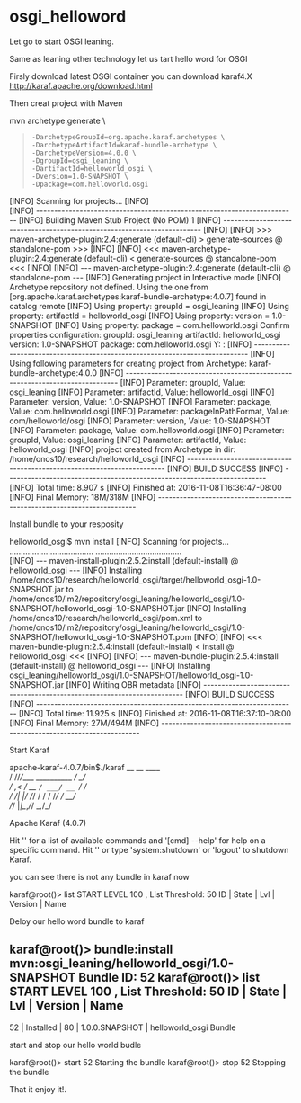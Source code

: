 # osgi_helloword

Let go to start OSGI leaning.

Same as leaning other technology let us tart hello word for OSGI

Firsly download latest OSGI container you can download karaf4.X
http://karaf.apache.org/download.html

Then creat project with Maven 

mvn archetype:generate \
>     -DarchetypeGroupId=org.apache.karaf.archetypes \
>     -DarchetypeArtifactId=karaf-bundle-archetype \
>     -DarchetypeVersion=4.0.0 \
>     -DgroupId=osgi_leaning \
>     -DartifactId=helloworld_osgi \
>     -Dversion=1.0-SNAPSHOT \
>     -Dpackage=com.helloworld.osgi
[INFO] Scanning for projects...
[INFO]                                                                         
[INFO] ------------------------------------------------------------------------
[INFO] Building Maven Stub Project (No POM) 1
[INFO] ------------------------------------------------------------------------
[INFO] 
[INFO] >>> maven-archetype-plugin:2.4:generate (default-cli) > generate-sources @ standalone-pom >>>
[INFO] 
[INFO] <<< maven-archetype-plugin:2.4:generate (default-cli) < generate-sources @ standalone-pom <<<
[INFO] 
[INFO] --- maven-archetype-plugin:2.4:generate (default-cli) @ standalone-pom ---
[INFO] Generating project in Interactive mode
[INFO] Archetype repository not defined. Using the one from [org.apache.karaf.archetypes:karaf-bundle-archetype:4.0.7] found in catalog remote
[INFO] Using property: groupId = osgi_leaning
[INFO] Using property: artifactId = helloworld_osgi
[INFO] Using property: version = 1.0-SNAPSHOT
[INFO] Using property: package = com.helloworld.osgi
Confirm properties configuration:
groupId: osgi_leaning
artifactId: helloworld_osgi
version: 1.0-SNAPSHOT
package: com.helloworld.osgi
 Y: : 
[INFO] ----------------------------------------------------------------------------
[INFO] Using following parameters for creating project from Archetype: karaf-bundle-archetype:4.0.0
[INFO] ----------------------------------------------------------------------------
[INFO] Parameter: groupId, Value: osgi_leaning
[INFO] Parameter: artifactId, Value: helloworld_osgi
[INFO] Parameter: version, Value: 1.0-SNAPSHOT
[INFO] Parameter: package, Value: com.helloworld.osgi
[INFO] Parameter: packageInPathFormat, Value: com/helloworld/osgi
[INFO] Parameter: version, Value: 1.0-SNAPSHOT
[INFO] Parameter: package, Value: com.helloworld.osgi
[INFO] Parameter: groupId, Value: osgi_leaning
[INFO] Parameter: artifactId, Value: helloworld_osgi
[INFO] project created from Archetype in dir: /home/onos10/research/helloworld_osgi
[INFO] ------------------------------------------------------------------------
[INFO] BUILD SUCCESS
[INFO] ------------------------------------------------------------------------
[INFO] Total time: 8.907 s
[INFO] Finished at: 2016-11-08T16:36:47-08:00
[INFO] Final Memory: 18M/318M
[INFO] ------------------------------------------------------------------------

Install bundle to your resposity

helloworld_osgi$ mvn install
[INFO] Scanning for projects...
 .....................................
 ...................................... 	
[INFO] --- maven-install-plugin:2.5.2:install (default-install) @ helloworld_osgi ---
[INFO] Installing /home/onos10/research/helloworld_osgi/target/helloworld_osgi-1.0-SNAPSHOT.jar to /home/onos10/.m2/repository/osgi_leaning/helloworld_osgi/1.0-SNAPSHOT/helloworld_osgi-1.0-SNAPSHOT.jar
[INFO] Installing /home/onos10/research/helloworld_osgi/pom.xml to /home/onos10/.m2/repository/osgi_leaning/helloworld_osgi/1.0-SNAPSHOT/helloworld_osgi-1.0-SNAPSHOT.pom
[INFO] 
[INFO] <<< maven-bundle-plugin:2.5.4:install (default-install) < install @ helloworld_osgi <<<
[INFO] 
[INFO] --- maven-bundle-plugin:2.5.4:install (default-install) @ helloworld_osgi ---
[INFO] Installing osgi_leaning/helloworld_osgi/1.0-SNAPSHOT/helloworld_osgi-1.0-SNAPSHOT.jar
[INFO] Writing OBR metadata
[INFO] ------------------------------------------------------------------------
[INFO] BUILD SUCCESS
[INFO] ------------------------------------------------------------------------
[INFO] Total time: 11.925 s
[INFO] Finished at: 2016-11-08T16:37:10-08:00
[INFO] Final Memory: 27M/494M
[INFO] ------------------------------------------------------------------------


Start Karaf

apache-karaf-4.0.7/bin$./karaf 
        __ __                  ____      
       / //_/____ __________ _/ __/      
      / ,<  / __ `/ ___/ __ `/ /_        
     / /| |/ /_/ / /  / /_/ / __/        
    /_/ |_|\__,_/_/   \__,_/_/         

  Apache Karaf (4.0.7)

Hit '<tab>' for a list of available commands
and '[cmd] --help' for help on a specific command.
Hit '<ctrl-d>' or type 'system:shutdown' or 'logout' to shutdown Karaf.

you can see there is not any bundle in karaf now

karaf@root()> list
START LEVEL 100 , List Threshold: 50
ID | State | Lvl | Version | Name


Deloy our hello word bundle to karaf 

karaf@root()>  bundle:install mvn:osgi_leaning/helloworld_osgi/1.0-SNAPSHOT
Bundle ID: 52
karaf@root()> list
START LEVEL 100 , List Threshold: 50
ID | State     | Lvl | Version        | Name
--------------------------------------------------------------
52 | Installed |  80 | 1.0.0.SNAPSHOT | helloworld_osgi Bundle


start and stop our hello world budle

karaf@root()> start 52
Starting the bundle
karaf@root()> stop 52
Stopping the bundle

That it enjoy it!.





